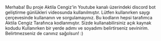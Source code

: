 Merhaba! Bu proje Aktila Cengiz'in Youtube kanalı üzerindeki discord bot geliştirme günlükleri videosunda kullanılmıştır.
Lütfen kullanırken saygı çerçevesinde kullananın ve sorgulamayınız.
Bu kodların hepsi tarafımca Aktila Cengiz Tarafınca kodlanmıştır.
Sizde kullanabilirsiniz açık kaynak kodudu
Kullanırken bir yerde adımı ve soyadımı belirtirseniz sevinirim.
Belirtmezseniz de canınız sağolsun! :)
